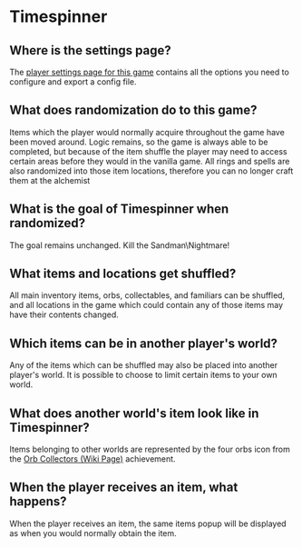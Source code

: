 # Timespinner

## Where is the settings page?

The [player settings page for this game](../player-settings) contains all the options you need to configure and export a
config file.

## What does randomization do to this game?

Items which the player would normally acquire throughout the game have been moved around. Logic remains, so the game is
always able to be completed, but because of the item shuffle the player may need to access certain areas before they
would in the vanilla game. All rings and spells are also randomized into those item locations, therefore you can no
longer craft them at the alchemist

## What is the goal of Timespinner when randomized?

The goal remains unchanged. Kill the Sandman\Nightmare!

## What items and locations get shuffled?

All main inventory items, orbs, collectables, and familiars can be shuffled, and all locations in the game which could
contain any of those items may have their contents changed.

## Which items can be in another player's world?

Any of the items which can be shuffled may also be placed into another player's world. It is possible to choose to limit
certain items to your own world.

## What does another world's item look like in Timespinner?

Items belonging to other worlds are represented by the four orbs icon from the [Orb Collectors (Wiki Page)](https://timespinnerwiki.com/Achievements) achievement.

## When the player receives an item, what happens?

When the player receives an item, the same items popup will be displayed as when you would normally obtain the item.

